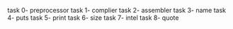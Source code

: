 task 0- preprocessor
task 1- complier
task 2- assembler
task 3- name
task 4- puts
task 5- print
task 6- size
task 7- intel
task 8- quote 
